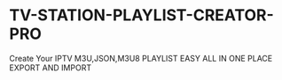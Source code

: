 # TV-STATION-PLAYLIST-CREATOR-PRO
Create Your IPTV M3U,JSON,M3U8  PLAYLIST EASY ALL IN ONE PLACE EXPORT AND IMPORT 
